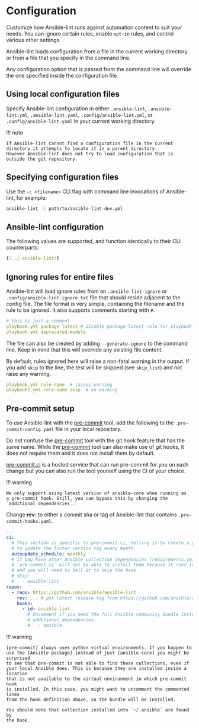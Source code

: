 # Configuration

Customize how Ansible-lint runs against automation content to suit your needs.
You can ignore certain rules, enable `opt-in` rules, and control various other
settings.

Ansible-lint loads configuration from a file in the current working directory or
from a file that you specify in the command line.

Any configuration option that is passed from the command line will override
the one specified inside the configuration file.

## Using local configuration files

Specify Ansible-lint configuration in either
`.ansible-lint`, `.ansible-lint.yml`, `.ansible-lint.yaml`,
`.config/ansible-lint.yml`, or `.config/ansible-lint.yaml`
in your current working directory.

!!! note

    If Ansible-lint cannot find a configuration file in the current directory it attempts to locate it in a parent directory.
    However Ansible-lint does not try to load configuration that is outside the git repository.

## Specifying configuration files

Use the `-c <filename>` CLI flag with command line invocations of Ansible-lint,
for example:

```bash
ansible-lint -c path/to/ansible-lint-dev.yml
```

## Ansible-lint configuration

The following values are supported, and function identically to their CLI
counterparts:

```yaml
{!../.ansible-lint!}
```

## Ignoring rules for entire files

Ansible-lint will load ignore rules from an `.ansible-lint-ignore` or
`.config/ansible-lint-ignore.txt` file that should reside adjacent to the config
file. The file format is very simple, containing the filename and the rule to be
ignored. It also supports comments starting with `#`.

```yaml title=".ansible-lint-ignore"
# this is just a comment
playbook.yml package-latest # disable package-latest rule for playbook.yml
playbook.yml deprecated-module
```

The file can also be created by adding `--generate-ignore` to the command line.
Keep in mind that this will override any existing file content.

By default, rules ignored here will raise a non-fatal warning in the
output. If you add `skip` to the line, the test will be skipped
(see `skip_list`) and not raise any warning.

```yaml title=".ansible-lint-ignore"
playbook.yml role-name  # raises warning
playbook2.yml role-name skip  # no warning
```

## Pre-commit setup

To use Ansible-lint with the [pre-commit] tool, add the following to the
`.pre-commit-config.yaml` file in your local repository.

Do not confuse the [pre-commit] tool with the git hook feature that has the same name.
While the [pre-commit] tool can also make use of git hooks, it does not require
them and it does not install them by default.

[pre-commit.ci] is a hosted service that can run pre-commit for you
on each change but you can also run the tool yourself using the CI of your choice.

!!! warning

    We only support using latest version of ansible-core when running as
    a pre-commit hook. Still, you can bypass this by changing the
    `additional_dependencies`.

Change **rev:** to either a commit sha or tag of Ansible-lint that contains
`.pre-commit-hooks.yaml`.

```yaml
---
ci:
  # This section is specific to pre-commit.ci, telling it to create a pull request
  # to update the linter version tag every month.
  autoupdate_schedule: monthly
  # If you have other Ansible collection dependencies (requirements.yml)
  # `pre-commit.ci` will not be able to install them because it runs in offline mode,
  # and you will need to tell it to skip the hook.
  # skip:
  #   - ansible-lint
repos:
  - repo: https://github.com/ansible/ansible-lint
    rev: ... # put latest release tag from https://github.com/ansible/ansible-lint/releases/
    hooks:
      - id: ansible-lint
        # Uncomment if you need the full Ansible community bundle instead of ansible-core:
        # additional_dependencies:
        #   - ansible
```

!!! warning

    [pre-commit] always uses python virtual environments. If you happen to
    use the [Ansible package] instead of just [ansible-core] you might be surprised
    to see that pre-commit is not able to find these collections, even if
    your local Ansible does. This is because they are installed inside a location
    that is not available to the virtual environment in which pre-commit hook
    is installed. In this case, you might want to uncomment the commented lines
    from the hook definition above, so the bundle will be installed.

    You should note that collection installed into `~/.ansible` are found by
    the hook.

[pre-commit]: https://pre-commit.com/
[Ansible package]: https://pypi.org/project/ansible/
[ansible-core]: https://pypi.org/project/ansible-core/
[pre-commit.ci]: https://pre-commit.ci/
